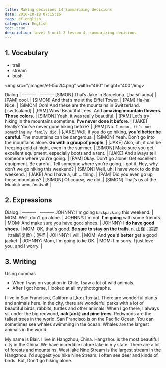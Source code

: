 ```yaml
---
title: Making decisions L4 Summarizing decisions
date: 2016-10-18 07:15:16
tags: ef-english
categories: English
toc: true
description: level 5 unit 2 lesson 4, summarizing decisions
---
```


## 1. Vocabulary

- trail
- stream
- bush

<img src="/images/ef-l5u2l4.png" width="460" height="400"/img>

Dialog |
------- | -------
[SIMON] That’s Jake in Barcelona. [,ba:si'ləunə] |
[PAM] cool. |
[SIMON] And that’s me at the Eiffel Tower. |
[PAM] Ha-ha! Nice. |
[SIMON] Ooh! And these are the mountains in Switzerland. [ˈswɪtsələnd] |
[PAM] Wow! Beautiful trees. And **amazing mountain flowers. Those colors.** |
[SIMON] Yeah, it was really beautiful. |
[PAM] Let's try hiking in the mountains sometime. **I’ve never done it before**. |
[JAKE] Really? You’ve never gone hiking before? |
[PAM] No. `I mean, it’s not something my family did`. |
[JAKE] Well, if you do go hiking, **you'd better be careful**. The mountains can be dangerous. |
[SIMON] Yeah. Don’t go into the mountains alone. **Go with a group of people**. |
[JAKE] Also, uh, it can be freezing cold at night, even in the summer. |
[SIMON] Make sure you get excellent equipment, especially boots and a tent. |
[JAKE] And always tell someone where you’re going. |
[PAM] Okay. Don’t go alone. Get excellent equipment. Be careful. Tell someone where you’re going. I got it. Hey, why don’t we go hiking this weekend? |
[SIMON] Well, uh, I have work to do this weekend. |
[JAKE] And I have a, uh ... thing. | 
[PAM] Did you even go up these mountains? |
[SIMON] Of course, we did. |
[SIMON] That’s us at the Munich beer festival! |

## 2. Expressions

Dialog |
------- | -------
JOHNNY: I'm going `backpacking` this weekend. |
MOM: Well, don't go alone. |
JOHNNY: I'm not. **I'm going** with some friends. |
MOM: And make sure you have good shoes. |
JOHNNY:  **I do have good shoes**. |
MOM: OK, that's good. **Be sure to stay on the trails**. n. 山径；踪迹（trail的复数）；游径 |
JOHNNY: I will. |
MOM: And **you'd better** get a good jacket. |
JOHNNY: Mom, I'm going to be OK. |
MOM: I'm sorry. I just love you, and I worry. |

## 3. Writing

Using commas

- When I was on vacation in Chile, I saw a lot of wild animals.
- After I got home, I looked at all my photographs.

I live in San Francisco, California [,kælɪ'fɔ:njə]. There are wonderful plants and animals here. In the city, there are wonderful parks with a lot of beautiful birds, rabbits, turtles and other animals. When I go there, I always sit under the big redwood, **oak  [əʊk] and pine trees**. Redwoods are the tallest trees in the world. San Francisco is on the Pacific Ocean. You can sometimes see whales swimming in the ocean. Whales are the largest animals in the world.


My name is Blair. I live in Hangzhou, China. Hangzhou is the most beautiful city in the China. We have incredible nature lake in my state. There are a lot of forests and mountains. West lake Nine Stream is the largest stream in the Hangzhou. I'd suggest you hike Nine Stream. I often see deer and kinds of birds. But, Don't go hiking alone.
 